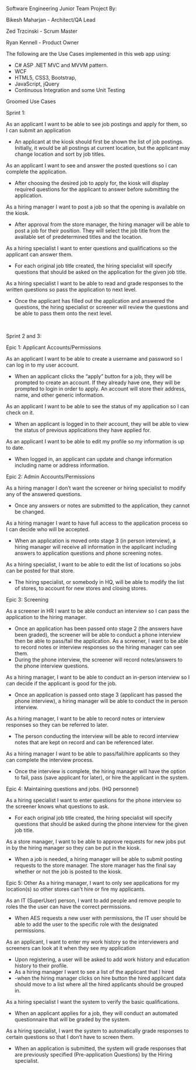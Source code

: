 ﻿Software Engineering Junior Team Project By:

Bikesh Maharjan  	- Architect/QA Lead

Zed Trzcinski  		    - Scrum Master

Ryan Kennell		    - Product Owner 


The following are the Use Cases implemented in this web app using:
-	C# ASP .NET MVC and MVVM pattern.
-	WCF
-	HTML5, CSS3, Bootstrap,
-	JavaScript, jQuery
-	Continuous Integration and some Unit Testing
 

Groomed Use Cases     


Sprint 1:         

As an applicant I want to be able to see job postings and apply for them, so I can submit an application
-	An applicant at the kiosk should first be shown the list of job postings. Initially, it would be all postings at current location, but the applicant may change location and sort by job titles. 

As an applicant I want to see and answer the posted questions so i can complete the application.
-	After choosing the desired job to apply for, the kiosk will display required questions for the applicant to answer before submitting the application. 

As a hiring manager I want to post a job so that the opening is available on the kiosk.
-	After approval from the store manager, the hiring manager will be able to post a job for their position. They will select the job title from the available set of predetermined titles and the location. 

As a hiring specialist I want to enter questions and qualifications so the applicant can answer them.
-	For each original job title created, the hiring specialist will specify questions that should be asked on the application for the given job title.
 
As a hiring specialist I want to be able to read and grade responses to the written questions so pass the application to next level. 
-	Once the applicant has filled out the application and answered the questions, the hiring specialist or screener will review the questions and be able to pass them onto the next level.



 

Sprint 2 and 3: 

Epic 1: Applicant Accounts/Permissions

As an applicant I want to be able to create a username and password so I can log in to my user account. 
-	When an applicant clicks the “apply” button for a job, they will be prompted to create an account. If they already have one, they will be prompted to login in order to apply. An account will store their address, name, and other generic information.  

As an applicant I want to be able to see the status of my application so I can check on it.
-	When an applicant is logged in to their account, they will be able to view the status of previous applications they have applied for. 

As an applicant I want to be able to edit my profile so my information is up to date.
-	When logged in, an applicant can update and change information including name or address information.

Epic 2: Admin Accounts/Permissions

As a hiring manager I don’t want the screener or hiring specialist to modify any of the answered questions.
-	Once any answers or notes are submitted to the application, they cannot be changed.

As a hiring manager I want to have full access to the application process so I can decide who will be accepted.
-	When an application is moved onto stage 3 (in person interview), a hiring manager will receive all information in the applicant including answers to application questions and phone screening notes. 

As a hiring specialist, I want to be able to edit the list of locations so jobs can be posted for that store.
-	The hiring specialist, or somebody in HQ, will be able to modify the list of stores, to account for new stores and closing stores. 

Epic 3: Screening

As a screener in HR I want to be able conduct an interview so I can pass the application to the hiring manager.
-	Once an application has been passed onto stage 2 (the answers have been graded), the screener will be able to conduct a phone interview then be able to pass/fail the application.
As a screener, I want to be able to record notes or interview responses so the hiring manager can see them.
-	During the phone interview, the screener will record notes/answers to the phone interview questions.

As a hiring manager, I want to be able to conduct an in-person interview so I can decide if the applicant is good for the job.
-	Once an application is passed onto stage 3 (applicant has passed the phone interview), a hiring manager will be able to conduct the in person interview.

As a hiring manager, I want to be able to record notes or interview responses so they can be referred to later.
-	The person conducting the interview will be able to record interview notes that are kept on record and can be referenced later. 

As a hiring manager I want to be able to pass/fail/hire applicants so they can complete the interview process.
-	Once the interview is complete, the hiring manager will have the option to fail, pass (save applicant for later), or hire the applicant in the system.

Epic 4: Maintaining questions and jobs. (HQ personnel)

As a hiring specialist I want to enter questions for the phone interview so the screener knows what questions to ask.
-	For each original job title created, the hiring specialist will specify questions that should be asked during the phone interview for the given job title.

As a store manager, I want to be able to approve requests for new jobs put in by the hiring manager so they can be put in the kiosk. 
-	When a job is needed, a hiring manager will be able to submit posting requests to the store manager. The store manager has the final say whether or not the job is posted to the kiosk. 

Epic 5: Other
As a hiring manager, I want to only see applications for my location(s) so other stores can't hire or fire my applicants. 

As an IT (SuperUser) person, I want to add people and remove people to roles the the user can have the correct permissions.
-	When AES requests a new user with permissions, the IT user should be able to add the user to the specific role with the designated permissions.

As an applicant, I want to enter my work history so the interviewers and screeners can look at it when they see my application
-	Upon registering, a user will be asked to add work history and education history to their profile.
-	As a hiring manager I want to see a list of the applicant that I hired
-	-when the hiring manager clicks on hire button the hired applicant data should move to a list where all the hired applicants should be grouped in.

As a hiring specialist I want the system to verify the basic qualifications.
-	When an applicant applies for a job, they will conduct an automated questionnaire that will be graded by the system.  

As a hiring specialist, I want the system to automatically grade responses to certain questions so that I don’t have to screen them.
-	When an application is submitted, the system will grade responses that are previously specified (Pre-application Questions) by the Hiring specialist.



